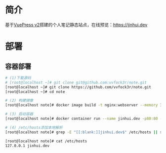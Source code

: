 # 简介

基于[VuePress v2](https://v2.vuepress.vuejs.org/zh/)搭建的个人笔记静态站点，在线预览：https://jinhui.dev



# 部署

## 容器部署

```bash
# (1)下载源码
# [root@localhost ~]# git clone git@github.com:vvfock3r/note.git
[root@localhost ~]# git clone https://github.com/vvfock3r/note.git
[root@localhost ~]# cd note

# (2) 构建镜像
[root@localhost note]# docker image build -t nginx:webserver --memory 1g .

# (3) 启动容器
[root@localhost note]# docker container run --name jinhui.dev -p80:80 -p443:443 -d nginx:webserver

# (4) /etc/hosts添加本地解析
[root@localhost note]# grep -E "[[:blank:]]jinhui.dev$" /etc/hosts || sed -i '$a 127.0.0.1 jinhui.dev' /etc/hosts

[root@localhost note]# cat /etc/hosts
127.0.0.1 jinhui.dev
```

